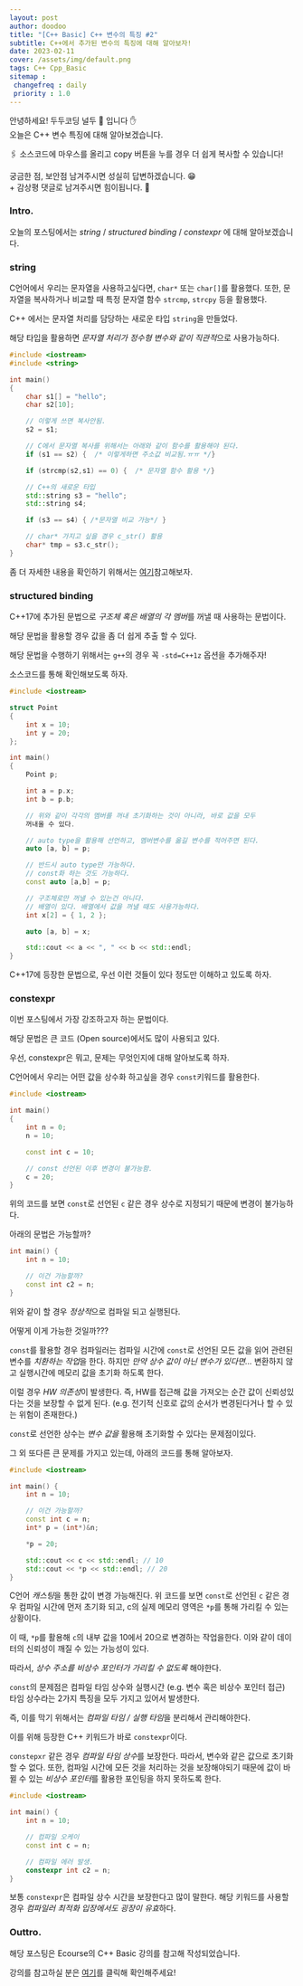 ```yaml
---
layout: post
author: doodoo
title: "[C++ Basic] C++ 변수의 특징 #2"
subtitle: C++에서 추가된 변수의 특징에 대해 알아보자!
date: 2023-02-11
cover: /assets/img/default.png
tags: C++ Cpp_Basic
sitemap :
 changefreq : daily
 priority : 1.0
---
```

안녕하세요! 두두코딩 <span class="doodoo">널두 🥸</span> 입니다 ✋ <br>
오늘은 C++ 변수 특징에 대해 알아보겠습니다.

🖇 소스코드에 마우스를 올리고 <span class="tip">copy</span> 버튼을 누를 경우 더 쉽게 복사할 수 있습니다!

궁금한 점, 보안점 남겨주시면 성실히 답변하겠습니다. 😁 <br>
\+ 감상평 댓글로 남겨주시면 힘이됩니다. 🙇

### Intro.
오늘의 포스팅에서는 *string* / *structured binding* / *constexpr* 에 대해
알아보겠습니다.

### string
C언어에서 우리는 문자열을 사용하고싶다면, `char*` 또는 `char[]`를 활용했다.
또한, 문자열을 복사하거나 비교할 때 특정 문자열 함수 `strcmp`, `strcpy` 등을
활용했다.

C++ 에서는 문자열 처리를 담당하는 새로운 타입 `string`을 만들었다.

해당 타입을 활용하면 *문자열 처리가 정수형 변수와 같이 직관적*으로 사용가능하다.

```cpp
#include <iostream>
#include <string>

int main()
{
	char s1[] = "hello";
	char s2[10];

	// 이렇게 쓰면 복사안됨.
	s2 = s1;

	// C에서 문자열 복사를 위해서는 아래와 같이 함수를 활용해야 된다.
	if (s1 == s2) {  /* 이렇게하면 주소값 비교됨.ㅠㅠ */}

	if (strcmp(s2,s1) == 0) {  /* 문자열 함수 활용 */}

	// C++의 새로운 타입
	std::string s3 = "hello";
	std::string s4;

	if (s3 == s4) { /*문자열 비교 가능*/ }

	// char* 가지고 싶을 경우 c_str() 활용
	char* tmp = s3.c_str();
}
```

좀 더 자세한 내용을 확인하기 위해서는 [여기](https://en.cppreference.com/w/cpp/header/string)참고해보자.

### structured binding
C++17에 추가된 문법으로 *구조체 혹은 배열의 각 멤버*를 꺼낼 때 사용하는
문법이다.

해당 문법을 활용할 경우 값을 좀 더 쉽게 추출 할 수 있다.

해당 문법을 수행하기 위해서는 `g++`의 경우 꼭 `-std=C++1z` 옵션을 추가해주자!

소스코드를 통해 확인해보도록 하자.

```cpp
#include <iostream>

struct Point
{
	int x = 10;
	int y = 20;
};

int main()
{
	Point p;

	int a = p.x;
	int b = p.b;

	// 위와 같이 각각의 멤버를 꺼내 초기화하는 것이 아니라, 바로 값을 모두
	꺼내올 수 있다.

	// auto type을 활용해 선언하고, 멤버변수를 옮길 변수를 적어주면 된다.
	auto [a, b] = p;

	// 반드시 auto type만 가능하다.
	// const화 하는 것도 가능하다.
	const auto [a,b] = p;

	// 구조체로만 꺼낼 수 있는건 아니다.
	// 배열이 있다. 배열에서 값을 꺼낼 때도 사용가능하다.
	int x[2] = { 1, 2 };

	auto [a, b] = x;

	std::cout << a << ", " << b << std::endl;
}
```

C++17에 등장한 문법으로, 우선 이런 것들이 있다 정도만 이해하고 있도록 하자.

### constexpr
이번 포스팅에서 가장 강조하고자 하는 문법이다.

해당 문법은 큰 코드 (Open source)에서도 많이 사용되고 있다.

우선, constexpr은 뭐고, 문제는 무엇인지에 대해 알아보도록 하자.

C언어에서 우리는 어떤 값을 상수화 하고싶을 경우 `const`키워드를 활용한다.

```cpp
#include <iostream>

int main()
{
	int n = 0;
	n = 10;

	const int c = 10;

	// const 선언된 이후 변경이 불가능함.
	c = 20;
}
```

위의 코드를 보면 `const`로 선언된 `c` 같은 경우 상수로 지정되기 때문에 변경이
불가능하다.

아래의 문법은 가능할까?

```cpp
int main() {
	int n = 10;

	// 이건 가능할까?
	const int c2 = n;
}
```

위와 같이 할 경우 *정상적*으로 컴파일 되고 실행된다.

어떻게 이게 가능한 것일까???

`const`를 활용할 경우 컴파일러는 컴파일 시간에 `const`로 선언된 모든 값을 읽어
관련된 변수를 *치환하는 작업*을 한다. 하지만 *만약 상수 값이 아닌 변수가
있다면...* 변환하지 않고 실행시간에 메모리 값을 초기화 하도록 한다.

이럴 경우 *HW 의존성*이 발생한다. 즉, HW를 접근해 값을 가져오는 순간 값이
신뢰성있다는 것을 보장할 수 없게 된다. (e.g. 전기적 신호로 값의 순서가
변경된다거나 할 수 있는 위험이 존재한다.)

`const`로 선언한 상수는 *변수 값을* 활용해 초기화할 수 있다는 문제점이있다.

그 외 또다른 큰 문제를 가지고 있는데, 아래의 코드를 통해 알아보자.

```cpp
#include <iostream>

int main() {
	int n = 10;

	// 이건 가능할까?
	const int c = n;
	int* p = (int*)&n;

	*p = 20;

	std::cout << c << std::endl; // 10
	std::cout << *p << std::endl; // 20
}
```

C언어 *캐스팅*을 통한 값이 변경 가능해진다. 위 코드를 보면 `const`로 선언된 `c`
같은 경우 컴파일 시간에 먼저 초기화 되고, c의 실제 메모리 영역은 `*p`를 통해 가리킬
수 있는 상황이다.

이 때, `*p`를 활용해 `c`의 내부 값을 10에서 20으로 변경하는 작업을한다. 이와
같이 데이터의 신뢰성이 깨질 수 있는 가능성이 있다.

따라서, *상수 주소를 비상수 포인터가 가리킬 수 없도록* 해야한다.

`const`의 문제점은 컴파일 타임 상수와 실행시간 (e.g. 변수 혹은 비상수 포인터
접근) 타임 상수라는 2가지 특징을 모두 가지고 있어서 발생한다.

즉, 이를 막기 위해서는 *컴파일 타임 / 실행 타임*을 분리해서 관리해야한다.

이를 위해 등장한 C++ 키워드가 바로 `constexpr`이다.

`constepxr` 같은 경우 *컴파일 타임 상수*를 보장한다. 따라서, 변수와 같은 값으로
초기화 할 수 없다. 또한, 컴파일 시간에 모든 것을 처리하는 것을 보장해야되기
때문에 값이 바뀔 수 있는 *비상수 포인터*를 활용한 포인팅을 하지 못하도록 한다.

```cpp
#include <iostream>

int main() {
	int n = 10;

	// 컴파일 오케이
	const int c = n;

	// 컴파일 에러 발생.
	constexpr int c2 = n;
}
```

보통 `constexpr`은 컴파일 상수 시간을 보장한다고 많이 말한다. 해당 키워드를
사용할 경우 *컴파일러 최적화 입장에서도 굉장이 유효*하다.

### Outtro.
해당 포스팅은 Ecourse의 C++ Basic 강의를 참고해 작성되었습니다.

강의를 참고하실 분은 [여기](https://www.ecourse.co.kr/course/cppbasic_v2/)를 클릭해 확인해주세요!
